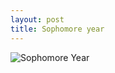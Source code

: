 ```yaml
---
layout: post
title: Sophomore year
---
```


![Sophomore Year](/images/assortment-book-bindings-1130980.jpg)

